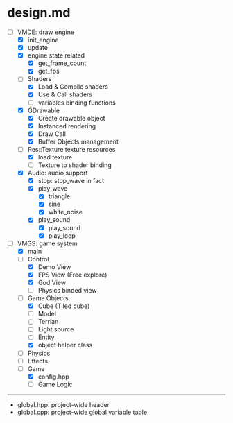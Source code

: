 design.md
=========

- [ ] VMDE: draw engine
	- [x] init_engine
	- [x] update
	- [x] engine state related
		- [x] get_frame_count
		- [x] get_fps
	- [ ] Shaders
		- [x] Load & Compile shaders
		- [x] Use & Call shaders
		- [ ] variables binding functions
	- [x] GDrawable
		- [x] Create drawable object
		- [x] Instanced rendering
		- [x] Draw Call
		- [x] Buffer Objects management
	- [ ] Res::Texture texture resources
		- [x] load texture
		- [ ] Texture to shader binding
	- [x] Audio: audio support
		- [x] stop: stop_wave in fact
		- [x] play_wave
			- [x] triangle
			- [x] sine
			- [x] white_noise
		- [x] play_sound
			- [x] play_sound
			- [x] play_loop
- [ ] VMGS: game system
	- [x] main
	- [ ] Control
		- [x] Demo View
		- [x] FPS View (Free explore)
		- [x] God View
		- [ ] Physics binded view
	- [ ] Game Objects
		- [x] Cube (Tiled cube)
		- [ ] Model
		- [ ] Terrian
		- [ ] Light source
		- [ ] Entity
		- [x] object helper class
	- [ ] Physics
	- [ ] Effects
	- [ ] Game
		- [x] config.hpp
		- [ ] Game Logic
---

- global.hpp: project-wide header
- global.cpp: project-wide global variable table
